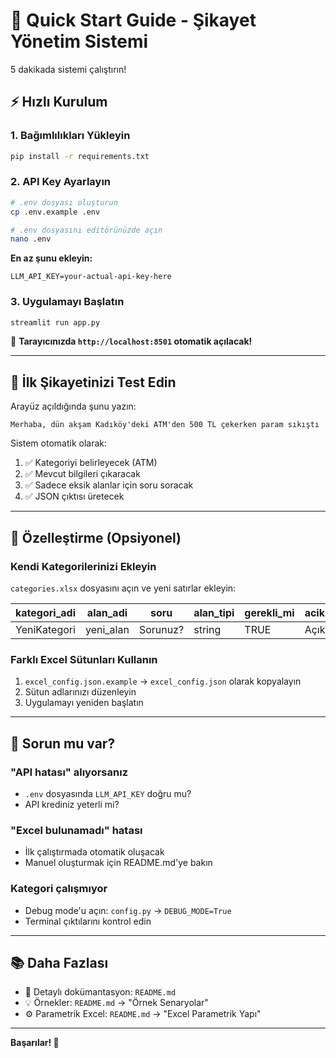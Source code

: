 # 🚀 Quick Start Guide - Şikayet Yönetim Sistemi

5 dakikada sistemi çalıştırın!

## ⚡ Hızlı Kurulum

### 1. Bağımlılıkları Yükleyin
```bash
pip install -r requirements.txt
```

### 2. API Key Ayarlayın
```bash
# .env dosyası oluşturun
cp .env.example .env

# .env dosyasını editörünüzde açın
nano .env
```

**En az şunu ekleyin:**
```env
LLM_API_KEY=your-actual-api-key-here
```

### 3. Uygulamayı Başlatın
```bash
streamlit run app.py
```

🎉 **Tarayıcınızda `http://localhost:8501` otomatik açılacak!**

---

## 📝 İlk Şikayetinizi Test Edin

Arayüz açıldığında şunu yazın:
```
Merhaba, dün akşam Kadıköy'deki ATM'den 500 TL çekerken param sıkıştı
```

Sistem otomatik olarak:
1. ✅ Kategoriyi belirleyecek (ATM)
2. ✅ Mevcut bilgileri çıkaracak
3. ✅ Sadece eksik alanlar için soru soracak
4. ✅ JSON çıktısı üretecek

---

## 🔧 Özelleştirme (Opsiyonel)

### Kendi Kategorilerinizi Ekleyin

`categories.xlsx` dosyasını açın ve yeni satırlar ekleyin:

| kategori_adi | alan_adi | soru | alan_tipi | gerekli_mi | aciklama |
|--------------|----------|------|-----------|------------|----------|
| YeniKategori | yeni_alan | Sorunuz? | string | TRUE | Açıklama |

### Farklı Excel Sütunları Kullanın

1. `excel_config.json.example` → `excel_config.json` olarak kopyalayın
2. Sütun adlarınızı düzenleyin
3. Uygulamayı yeniden başlatın

---

## 🐛 Sorun mu var?

### "API hatası" alıyorsanız
- `.env` dosyasında `LLM_API_KEY` doğru mu?
- API krediniz yeterli mi?

### "Excel bulunamadı" hatası
- İlk çalıştırmada otomatik oluşacak
- Manuel oluşturmak için README.md'ye bakın

### Kategori çalışmıyor
- Debug mode'u açın: `config.py` → `DEBUG_MODE=True`
- Terminal çıktılarını kontrol edin

---

## 📚 Daha Fazlası

- 📖 Detaylı dokümantasyon: `README.md`
- 💡 Örnekler: `README.md` → "Örnek Senaryolar"
- ⚙️ Parametrik Excel: `README.md` → "Excel Parametrik Yapı"

---

**Başarılar! 🎉**
